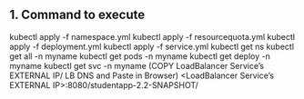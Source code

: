 ## 1. Command to execute
kubectl apply -f namespace.yml
kubectl apply -f resourcequota.yml
kubectl apply -f deployment.yml
kubectl apply -f service.yml
kubectl get ns
kubectl get all -n myname
kubectl get pods -n myname
kubectl get deploy -n myname
kubectl get svc -n myname
(COPY LoadBalancer Service’s EXTERNAL IP/ LB DNS and Paste in Browser)
<LoadBalancer Service’s EXTERNAL IP>:8080/studentapp-2.2-SNAPSHOT/
